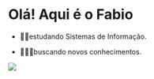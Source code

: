 # Olá! Aqui é o Fabio

- ✍🏻estudando Sistemas de Informação.

- 🙇🏻‍♂️buscando novos conhecimentos.

<div> 
 
  <a href="https://instagram.com/fabio.vasconcellos_" target="_blank"><img src="https://img.shields.io/badge/-Instagram-%23E4405F?style=for-the-badge&logo=instagram&logoColor=white" target="_blank"></a>
